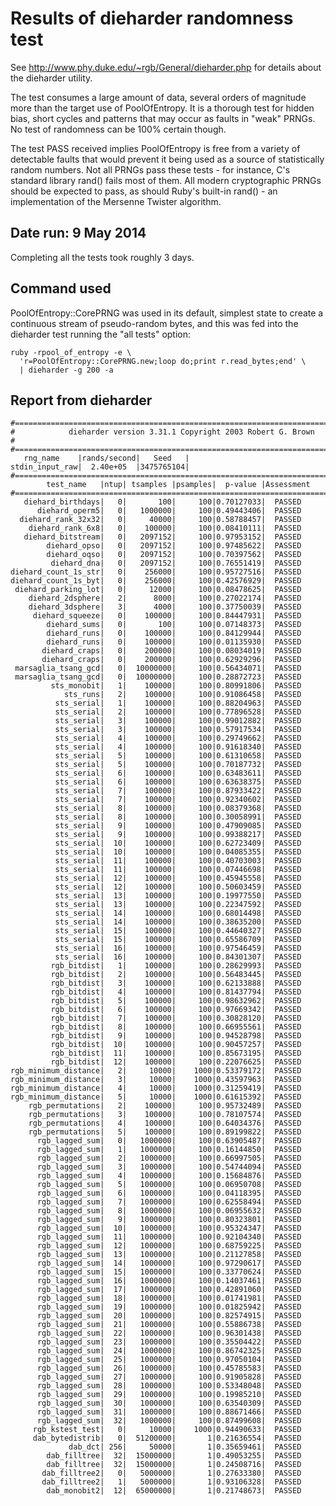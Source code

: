 # Results of dieharder randomness test

See http://www.phy.duke.edu/~rgb/General/dieharder.php for details about
the dieharder utility.

The test consumes a large amount of data, several orders of magnitude
more than the target use of PoolOfEntropy. It is a thorough test
for hidden bias, short cycles and patterns that may occur as faults
in "weak" PRNGs. No test of randomness can be 100% certain though.

The test PASS received implies PoolOfEntropy is free from a variety
of detectable faults that would prevent it being used as a source of
statistically random numbers. Not all PRNGs pass these tests -
for instance, C's standard library rand() fails most of them.
All modern cryptographic PRNGs should be expected to pass,
as should Ruby's built-in rand() - an implementation of the Mersenne
Twister algorithm.

## Date run: 9 May 2014

Completing all the tests took roughly 3 days.

## Command used

PoolOfEntropy::CorePRNG was used in its default, simplest state to
create a continuous stream of pseudo-random bytes, and this was
fed into the dieharder test running the "all tests" option:

    ruby -rpool_of_entropy -e \
      'r=PoolOfEntropy::CorePRNG.new;loop do;print r.read_bytes;end' \
      | dieharder -g 200 -a

## Report from dieharder

    #=============================================================================#
    #            dieharder version 3.31.1 Copyright 2003 Robert G. Brown          #
    #=============================================================================#
       rng_name    |rands/second|   Seed   |
    stdin_input_raw|  2.40e+05  |3475765104|
    #=============================================================================#
            test_name   |ntup| tsamples |psamples|  p-value |Assessment
    #=============================================================================#
       diehard_birthdays|   0|       100|     100|0.70127033|  PASSED
          diehard_operm5|   0|   1000000|     100|0.49443406|  PASSED
      diehard_rank_32x32|   0|     40000|     100|0.58788457|  PASSED
        diehard_rank_6x8|   0|    100000|     100|0.08410111|  PASSED
       diehard_bitstream|   0|   2097152|     100|0.97953152|  PASSED
            diehard_opso|   0|   2097152|     100|0.97485622|  PASSED
            diehard_oqso|   0|   2097152|     100|0.70397562|  PASSED
             diehard_dna|   0|   2097152|     100|0.76551419|  PASSED
    diehard_count_1s_str|   0|    256000|     100|0.95727516|  PASSED
    diehard_count_1s_byt|   0|    256000|     100|0.42576929|  PASSED
     diehard_parking_lot|   0|     12000|     100|0.08478625|  PASSED
        diehard_2dsphere|   2|      8000|     100|0.27022174|  PASSED
        diehard_3dsphere|   3|      4000|     100|0.37750039|  PASSED
         diehard_squeeze|   0|    100000|     100|0.84447931|  PASSED
            diehard_sums|   0|       100|     100|0.07148373|  PASSED
            diehard_runs|   0|    100000|     100|0.84129944|  PASSED
            diehard_runs|   0|    100000|     100|0.01135930|  PASSED
           diehard_craps|   0|    200000|     100|0.08034019|  PASSED
           diehard_craps|   0|    200000|     100|0.62929296|  PASSED
     marsaglia_tsang_gcd|   0|  10000000|     100|0.56434071|  PASSED
     marsaglia_tsang_gcd|   0|  10000000|     100|0.28872723|  PASSED
             sts_monobit|   1|    100000|     100|0.80991806|  PASSED
                sts_runs|   2|    100000|     100|0.91086458|  PASSED
              sts_serial|   1|    100000|     100|0.88204963|  PASSED
              sts_serial|   2|    100000|     100|0.77896528|  PASSED
              sts_serial|   3|    100000|     100|0.99012882|  PASSED
              sts_serial|   3|    100000|     100|0.57917534|  PASSED
              sts_serial|   4|    100000|     100|0.29749662|  PASSED
              sts_serial|   4|    100000|     100|0.91618340|  PASSED
              sts_serial|   5|    100000|     100|0.61310658|  PASSED
              sts_serial|   5|    100000|     100|0.70187732|  PASSED
              sts_serial|   6|    100000|     100|0.63483611|  PASSED
              sts_serial|   6|    100000|     100|0.63638375|  PASSED
              sts_serial|   7|    100000|     100|0.87933422|  PASSED
              sts_serial|   7|    100000|     100|0.92340602|  PASSED
              sts_serial|   8|    100000|     100|0.08379368|  PASSED
              sts_serial|   8|    100000|     100|0.30058991|  PASSED
              sts_serial|   9|    100000|     100|0.47909085|  PASSED
              sts_serial|   9|    100000|     100|0.99388217|  PASSED
              sts_serial|  10|    100000|     100|0.62723409|  PASSED
              sts_serial|  10|    100000|     100|0.04085355|  PASSED
              sts_serial|  11|    100000|     100|0.40703003|  PASSED
              sts_serial|  11|    100000|     100|0.07446698|  PASSED
              sts_serial|  12|    100000|     100|0.45945558|  PASSED
              sts_serial|  12|    100000|     100|0.50603459|  PASSED
              sts_serial|  13|    100000|     100|0.19977550|  PASSED
              sts_serial|  13|    100000|     100|0.22347592|  PASSED
              sts_serial|  14|    100000|     100|0.68014498|  PASSED
              sts_serial|  14|    100000|     100|0.38635200|  PASSED
              sts_serial|  15|    100000|     100|0.44640327|  PASSED
              sts_serial|  15|    100000|     100|0.65586709|  PASSED
              sts_serial|  16|    100000|     100|0.97546459|  PASSED
              sts_serial|  16|    100000|     100|0.84301307|  PASSED
             rgb_bitdist|   1|    100000|     100|0.28629993|  PASSED
             rgb_bitdist|   2|    100000|     100|0.56483445|  PASSED
             rgb_bitdist|   3|    100000|     100|0.62133888|  PASSED
             rgb_bitdist|   4|    100000|     100|0.81437794|  PASSED
             rgb_bitdist|   5|    100000|     100|0.98632962|  PASSED
             rgb_bitdist|   6|    100000|     100|0.97669342|  PASSED
             rgb_bitdist|   7|    100000|     100|0.30828120|  PASSED
             rgb_bitdist|   8|    100000|     100|0.66955561|  PASSED
             rgb_bitdist|   9|    100000|     100|0.94528798|  PASSED
             rgb_bitdist|  10|    100000|     100|0.90457257|  PASSED
             rgb_bitdist|  11|    100000|     100|0.85673195|  PASSED
             rgb_bitdist|  12|    100000|     100|0.22076625|  PASSED
    rgb_minimum_distance|   2|     10000|    1000|0.53379172|  PASSED
    rgb_minimum_distance|   3|     10000|    1000|0.43597963|  PASSED
    rgb_minimum_distance|   4|     10000|    1000|0.31259419|  PASSED
    rgb_minimum_distance|   5|     10000|    1000|0.61615392|  PASSED
        rgb_permutations|   2|    100000|     100|0.95732489|  PASSED
        rgb_permutations|   3|    100000|     100|0.78107574|  PASSED
        rgb_permutations|   4|    100000|     100|0.64034376|  PASSED
        rgb_permutations|   5|    100000|     100|0.89199822|  PASSED
          rgb_lagged_sum|   0|   1000000|     100|0.63905487|  PASSED
          rgb_lagged_sum|   1|   1000000|     100|0.16144850|  PASSED
          rgb_lagged_sum|   2|   1000000|     100|0.66997505|  PASSED
          rgb_lagged_sum|   3|   1000000|     100|0.54744094|  PASSED
          rgb_lagged_sum|   4|   1000000|     100|0.15684876|  PASSED
          rgb_lagged_sum|   5|   1000000|     100|0.06950708|  PASSED
          rgb_lagged_sum|   6|   1000000|     100|0.04118395|  PASSED
          rgb_lagged_sum|   7|   1000000|     100|0.62558494|  PASSED
          rgb_lagged_sum|   8|   1000000|     100|0.06955632|  PASSED
          rgb_lagged_sum|   9|   1000000|     100|0.80323801|  PASSED
          rgb_lagged_sum|  10|   1000000|     100|0.95324347|  PASSED
          rgb_lagged_sum|  11|   1000000|     100|0.92104340|  PASSED
          rgb_lagged_sum|  12|   1000000|     100|0.68759225|  PASSED
          rgb_lagged_sum|  13|   1000000|     100|0.21127858|  PASSED
          rgb_lagged_sum|  14|   1000000|     100|0.97290617|  PASSED
          rgb_lagged_sum|  15|   1000000|     100|0.33770624|  PASSED
          rgb_lagged_sum|  16|   1000000|     100|0.14037461|  PASSED
          rgb_lagged_sum|  17|   1000000|     100|0.42891060|  PASSED
          rgb_lagged_sum|  18|   1000000|     100|0.01741981|  PASSED
          rgb_lagged_sum|  19|   1000000|     100|0.01825942|  PASSED
          rgb_lagged_sum|  20|   1000000|     100|0.82574915|  PASSED
          rgb_lagged_sum|  21|   1000000|     100|0.55886738|  PASSED
          rgb_lagged_sum|  22|   1000000|     100|0.96301438|  PASSED
          rgb_lagged_sum|  23|   1000000|     100|0.35504422|  PASSED
          rgb_lagged_sum|  24|   1000000|     100|0.86742325|  PASSED
          rgb_lagged_sum|  25|   1000000|     100|0.97050104|  PASSED
          rgb_lagged_sum|  26|   1000000|     100|0.45785583|  PASSED
          rgb_lagged_sum|  27|   1000000|     100|0.91905828|  PASSED
          rgb_lagged_sum|  28|   1000000|     100|0.53348048|  PASSED
          rgb_lagged_sum|  29|   1000000|     100|0.19985210|  PASSED
          rgb_lagged_sum|  30|   1000000|     100|0.63540309|  PASSED
          rgb_lagged_sum|  31|   1000000|     100|0.88671466|  PASSED
          rgb_lagged_sum|  32|   1000000|     100|0.87499608|  PASSED
         rgb_kstest_test|   0|     10000|    1000|0.94490633|  PASSED
         dab_bytedistrib|   0|  51200000|       1|0.21636554|  PASSED
                 dab_dct| 256|     50000|       1|0.35659461|  PASSED
            dab_filltree|  32|  15000000|       1|0.49053255|  PASSED
            dab_filltree|  32|  15000000|       1|0.24508716|  PASSED
           dab_filltree2|   0|   5000000|       1|0.27633380|  PASSED
           dab_filltree2|   1|   5000000|       1|0.93106328|  PASSED
            dab_monobit2|  12|  65000000|       1|0.21748673|  PASSED

